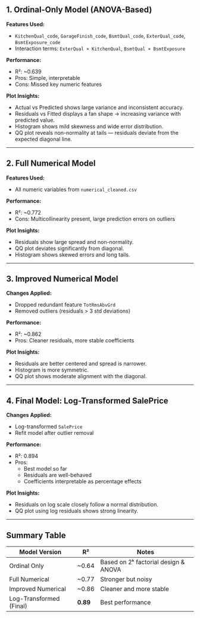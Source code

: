 ## 1. Ordinal-Only Model (ANOVA-Based)

**Features Used:**
- `KitchenQual_code`, `GarageFinish_code`, `BsmtQual_code`, `ExterQual_code`, `BsmtExposure_code`
- Interaction terms: `ExterQual × KitchenQual`, `BsmtQual × BsmtExposure`

**Performance:**
- R²: ~0.639
- Pros: Simple, interpretable
- Cons: Missed key numeric features

**Plot Insights:**
- Actual vs Predicted shows large variance and inconsistent accuracy.
- Residuals vs Fitted displays a fan shape → increasing variance with predicted value.
- Histogram shows mild skewness and wide error distribution.
- QQ plot reveals non-normality at tails — residuals deviate from the expected diagonal line.

---

## 2. Full Numerical Model

**Features Used:**
- All numeric variables from `numerical_cleaned.csv`

**Performance:**
- R²: ~0.772
- Cons: Multicollinearity present, large prediction errors on outliers

**Plot Insights:**
- Residuals show large spread and non-normality.
- QQ plot deviates significantly from diagonal.
- Histogram shows skewed errors and long tails.

---

## 3. Improved Numerical Model

**Changes Applied:**
- Dropped redundant feature `TotRmsAbvGrd`
- Removed outliers (residuals > 3 std deviations)

**Performance:**
- R²: ~0.862
- Pros: Cleaner residuals, more stable coefficients

**Plot Insights:**
- Residuals are better centered and spread is narrower.
- Histogram is more symmetric.
- QQ plot shows moderate alignment with the diagonal.

---

## 4. Final Model: Log-Transformed SalePrice

**Changes Applied:**
- Log-transformed `SalePrice`
- Refit model after outlier removal

**Performance:**
- R²: 0.894
- Pros:
  - Best model so far
  - Residuals are well-behaved
  - Coefficients interpretable as percentage effects

**Plot Insights:**
- Residuals on log scale closely follow a normal distribution.
- QQ plot using log residuals shows strong linearity.

---

## Summary Table

| Model Version               | R²     | Notes                                   |
|----------------------------|--------|------------------------------------------|
| Ordinal Only               | ~0.64  | Based on 2ᵏ factorial design & ANOVA     |
| Full Numerical             | ~0.77  | Stronger but noisy                       |
| Improved Numerical         | ~0.86  | Cleaner and more stable                  |
| Log-Transformed (Final)    | **0.89** | Best performance                       |